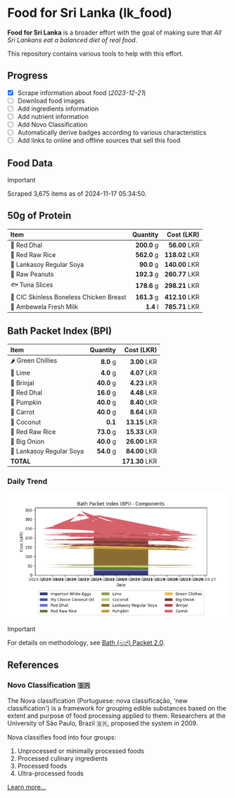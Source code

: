 # Food for Sri Lanka (lk_food)

**Food for Sri Lanka** is a broader effort with the goal of making sure that *All Sri Lankans eat a balanced diet of real food*.

This repository contains various tools to help with this effort.

## Progress

* [X] Scrape information about food (*2023-12-21*)
* [ ] Download food images
* [ ] Add ingredients information
* [ ] Add nutrient information
* [ ] Add Novo Classification
* [ ] Automatically derive badges according to various characteristics
* [ ] Add links to online and offline sources that sell this food

## Food Data

> [!IMPORTANT]
> Scraped 3,675 items as of 2024-11-17 05:34:50.

## 50g of Protein

<div id="table_protein">

Item | Quantity | Cost (LKR)
:--- | ---: | ---:
🍲 Red Dhal | **200.0** g | **56.00** LKR
🍚 Red Raw Rice | **562.0** g | **118.02** LKR
🍲 Lankasoy Regular Soya | **90.0** g | **140.00** LKR
🥜 Raw Peanuts | **192.3** g | **260.77** LKR
🐟 Tuna Slices | **178.6** g | **298.21** LKR
🍗 CIC Skinless Boneless Chicken Breast | **161.3** g | **412.10** LKR
🥛 Ambewela Fresh Milk | **1.4** l | **785.71** LKR

</div>

## Bath Packet Index (BPI)

<div id="table_bp">

Item | Quantity | Cost (LKR)
:--- | ---: | ---:
🌶️ Green Chillies | **8.0** g | **3.00** LKR
🍋 Lime | **4.0** g | **4.07** LKR
🍆 Brinjal | **40.0** g | **4.23** LKR
🍲 Red Dhal | **16.0** g | **4.48** LKR
🎃 Pumpkin | **40.0** g | **8.40** LKR
🥕 Carrot | **40.0** g | **8.64** LKR
🥥 Coconut | **0.1**  | **13.15** LKR
🍚 Red Raw Rice | **73.0** g | **15.33** LKR
🧅 Big Onion | **40.0** g | **26.00** LKR
🍲 Lankasoy Regular Soya | **54.0** g | **84.00** LKR
**TOTAL** |   | **171.30** LKR

</div>

### Daily Trend

![BPI](images/bpi.png)

> [!IMPORTANT]
> For details on methodology, see [Bath (බත්) Packet 2.0](https://medium.com/on-economics/bath-%E0%B6%B6%E0%B6%AD%E0%B7%8A-packet-2-0-f3e999c54bf5).

## References

### Novo Classification 🇧🇷

The Nova classification (Portuguese: nova classificação, 'new classification') is a framework for grouping edible substances based on the extent and purpose of food processing applied to them. Researchers at the University of São Paulo, Brazil 🇧🇷, proposed the system in 2009.

Nova classifies food into four groups:

1. Unprocessed or minimally processed foods
2. Processed culinary ingredients
3. Processed foods
4. Ultra-processed foods

[Learn more...](https://en.wikipedia.org/wiki/Nova_classification)
